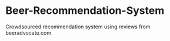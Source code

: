 # Beer-Recommendation-System
Crowdsourced recommendation system using reviews from beeradvocate.com
